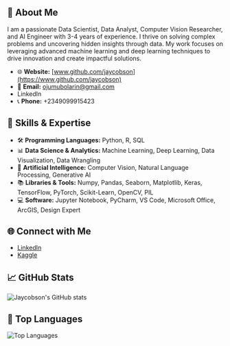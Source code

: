 
## 🚀 About Me

I am a passionate Data Scientist, Data Analyst, Computer Vision Researcher, and AI Engineer with 3-4 years of experience. I thrive on solving complex problems and uncovering hidden insights through data. My work focuses on leveraging advanced machine learning and deep learning techniques to drive innovation and create impactful solutions.

- 🌐 **Website:** [www.github.com/jaycobson](https://www.github.com/jaycobson)
- 📧 **Email:** [ojumubolarin@gmail.com](mailto:ojumubolarin@gmail.com)
- LinkedIn 
- 📞 **Phone:** +2349099915423

## 💼 Skills & Expertise

- 🛠️ **Programming Languages:** Python, R, SQL
- 📊 **Data Science & Analytics:** Machine Learning, Deep Learning, Data Visualization, Data Wrangling
- 🧠 **Artificial Intelligence:** Computer Vision, Natural Language Processing, Generative AI
- 📚 **Libraries & Tools:** Numpy, Pandas, Seaborn, Matplotlib, Keras, TensorFlow, PyTorch, Scikit-Learn, OpenCV, PIL
- 💻 **Software:** Jupyter Notebook, PyCharm, VS Code, Microsoft Office, ArcGIS, Design Expert

## 🌐 Connect with Me

- [LinkedIn](https://www.linkedin.com/in/ojumubolarinwa)
- [Kaggle](https://www.kaggle.com/jaycobson51)

## 📈 GitHub Stats

![Jaycobson's GitHub stats](https://github-readme-stats.vercel.app/api?username=jaycobson&show_icons=true&theme=radical)

## 🚀 Top Languages

![Top Languages](https://github-readme-stats.vercel.app/api/top-langs/?username=jaycobson&layout=compact&theme=radical)
